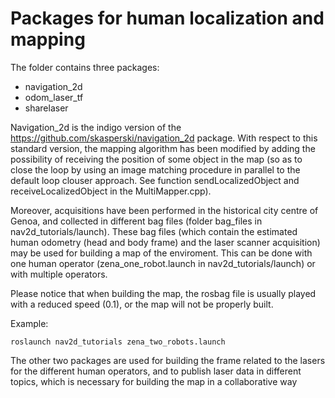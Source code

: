 # Packages for human localization and mapping

The folder contains three packages:
  - navigation_2d
  - odom_laser_tf
  - sharelaser
  
Navigation_2d is the indigo version of the https://github.com/skasperski/navigation_2d package. With respect to this standard version, the mapping algorithm has been modified by adding the possibility of receiving the position of some object in the map (so as to close the loop by using an image matching procedure in parallel to the default loop clouser approach. See function sendLocalizedObject and receiveLocalizedObject in the MultiMapper.cpp).

Moreover, acquisitions have been performed in the historical city centre of Genoa, and collected in different bag files (folder bag_files in nav2d_tutorials/launch). These bag files (which contain the estimated human odometry (head and body frame) and the laser scanner acquisition) may be used for building a map of the enviroment. This can be done with one human operator (zena_one_robot.launch in nav2d_tutorials/launch) or with multiple operators. 

Please notice that when building the map, the rosbag file is usually played with a reduced speed (0.1), or the map will not be properly built.

Example:

```
roslaunch nav2d_tutorials zena_two_robots.launch
```

The other two packages are used for building the frame related to the lasers for the different human operators, and to publish laser data in different topics, which is necessary for building the map in a collaborative way
